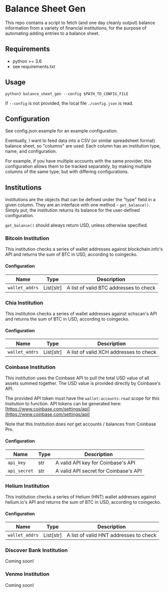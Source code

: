 # Balance Sheet Gen
This repo contains a script to fetch (and one day cleanly output) balance information from a variety of financial institutions, for the purpose of automating adding entries to a balance sheet.

## Requirements
* python >= 3.6
* see requirements.txt

## Usage
`python3 balance_sheet_gen --config $PATH_TO_CONFIG_FILE`

If `--config` is not provided, the local file `./config.json` is read.

## Configuration
See config.json.example for an example configuration.

Eventually, I want to feed data into a CSV (or similar spreadsheet format) balance sheet,
so "columns" are used. Each column has an institution type, name, and configuration.

For example, if you have multiple accounts with the same provider, this configuration allows them to be tracked separately, by making multiple columns of the same type, but with differing configurations.

## Institutions
Institutions are the objects that can be defined under the "type" field in a given column. They are an interface with one method - `get_balance()`. Simply put, the institution returns its balance for the user-defined configuration.

`get_balance()` should always return USD, unless otherwise specified.

### Bitcoin Institution
This institution checks a series of wallet addresses against blockchain.info's API and returns the sum of BTC in USD, according to coingecko.

#### Configuration
|Name|Type|Description|
|-|-|-|
|`wallet_addrs`|List[str]|A list of valid BTC addresses to check|

### Chia Institution
This institution checks a series of wallet addresses against xchscan's API and returns the sum of BTC in USD, according to coingecko.

#### Configuration
|Name|Type|Description|
|-|-|-|
|`wallet_addrs`|List[str]|A list of valid XCH addresses to check|

### Coinbase Institution
This institution uses the Coinbase API to pull the total USD value of all assets summed together. The USD value is provided directly by Coinbase's API.

The provided API token must have the `wallet:accounts:read` scope for this Insitution to function. API tokens can be generated here: [https://www.coinbase.com/settings/api](https://www.coinbase.com/settings/api)

Note that this Institution does _not_ get accounts / balances from Coinbase Pro.

#### Configuration
|Name|Type|Description|
|-|-|-|
|`api_key`|str|A valid API key for Coinbase's API|
|`api_secret`|str|A valid API secret for Coinbase's API|

### Helium Institution
This institution checks a series of Helium (HNT) wallet addresses against helium.io's API and returns the sum of BTC in USD, according to coingecko.

#### Configuration
|Name|Type|Description|
|-|-|-|
|`wallet_addrs`|List[str]|A list of valid HNT addresses to check|

### Discover Bank Institution
Coming soon!

### Venmo Institution
Coming soon!
